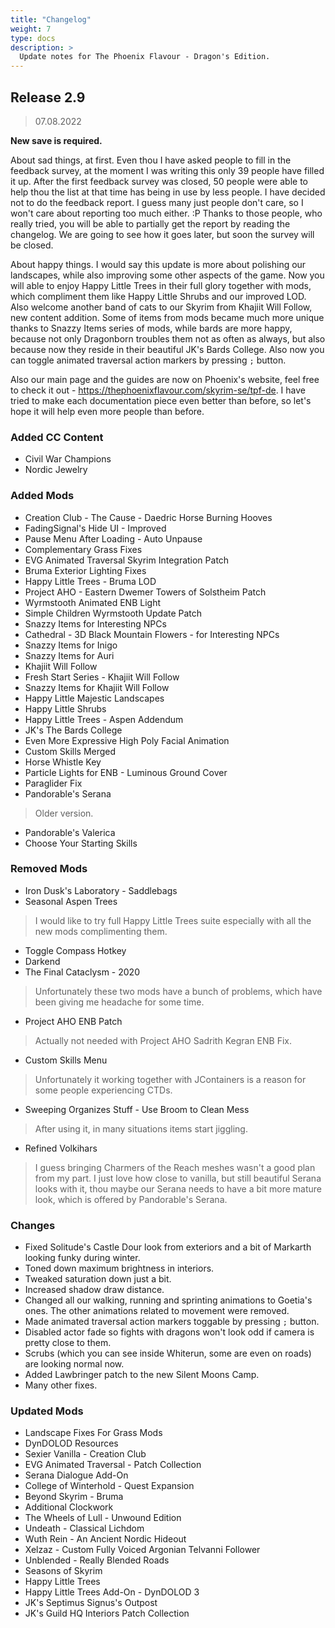```yaml
---
title: "Changelog"
weight: 7
type: docs
description: >
  Update notes for The Phoenix Flavour - Dragon's Edition.
---
```


## Release 2.9

> 07.08.2022

**New save is required.**

About sad things, at first. Even thou I have asked people to fill in the feedback survey, at the moment I was writing this only 39 people have filled it up. After the first feedback survey was closed, 50 people were able to help thou the list at that time has being in use by less people. I have decided not to do the feedback report. I guess many just people don't care, so I won't care about reporting too much either. :P Thanks to those people, who really tried, you will be able to partially get the report by reading the changelog. We are going to see how it goes later, but soon the survey will be closed.

About happy things. I would say this update is more about polishing our landscapes, while also improving some other aspects of the game. Now you will able to enjoy Happy Little Trees in their full glory together with mods, which compliment them like Happy Little Shrubs and our improved LOD. Also welcome another band of cats to our Skyrim from Khajiit Will Follow, new content addition. Some of items from mods became much more unique thanks to Snazzy Items series of mods, while bards are more happy, because not only Dragonborn troubles them not as often as always, but also because now they reside in their beautiful JK's Bards College. Also now you can toggle animated traversal action markers by pressing `;` button.

Also our main page and the guides are now on Phoenix's website, feel free to check it out - https://thephoenixflavour.com/skyrim-se/tpf-de. I have tried to make each documentation piece even better than before, so let's hope it will help even more people than before.

### Added CC Content

* Civil War Champions
* Nordic Jewelry

### Added Mods

* Creation Club - The Cause - Daedric Horse Burning Hooves
* FadingSignal's Hide UI - Improved
* Pause Menu After Loading - Auto Unpause
* Complementary Grass Fixes
* EVG Animated Traversal Skyrim Integration Patch
* Bruma Exterior Lighting Fixes
* Happy Little Trees - Bruma LOD
* Project AHO - Eastern Dwemer Towers of Solstheim Patch
* Wyrmstooth Animated ENB Light
* Simple Children Wyrmstooth Update Patch
* Snazzy Items for Interesting NPCs
* Cathedral - 3D Black Mountain Flowers - for Interesting NPCs
* Snazzy Items for Inigo
* Snazzy Items for Auri
* Khajiit Will Follow
* Fresh Start Series - Khajiit Will Follow
* Snazzy Items for Khajiit Will Follow
* Happy Little Majestic Landscapes
* Happy Little Shrubs
* Happy Little Trees - Aspen Addendum
* JK's The Bards College
* Even More Expressive High Poly Facial Animation
* Custom Skills Merged
* Horse Whistle Key
* Particle Lights for ENB - Luminous Ground Cover
* Paraglider Fix
* Pandorable's Serana
> Older version.
* Pandorable's Valerica
* Choose Your Starting Skills

### Removed Mods

* Iron Dusk's Laboratory - Saddlebags
* Seasonal Aspen Trees
> I would like to try full Happy Little Trees suite especially with all the new mods complimenting them. 
* Toggle Compass Hotkey
* Darkend
* The Final Cataclysm - 2020
> Unfortunately these two mods have a bunch of problems, which have been giving me headache for some time.
* Project AHO ENB Patch
> Actually not needed with Project AHO Sadrith Kegran ENB Fix.
* Custom Skills Menu
> Unfortunately it working together with JContainers is a reason for some people experiencing CTDs.
* Sweeping Organizes Stuff - Use Broom to Clean Mess
> After using it, in many situations items start jiggling.
* Refined Volkihars
> I guess bringing Charmers of the Reach meshes wasn't a good plan from my part. I just love how close to vanilla, but still beautiful Serana looks with it, thou maybe our Serana needs to have a bit more mature look, which is offered by Pandorable's Serana. 

### Changes

* Fixed Solitude's Castle Dour look from exteriors and a bit of Markarth looking funky during winter.
* Toned down maximum brightness in interiors.
* Tweaked saturation down just a bit.
* Increased shadow draw distance.
* Changed all our walking, running and sprinting animations to Goetia's ones. The other animations related to movement were removed.
* Made animated traversal action markers toggable by pressing `;` button.
* Disabled actor fade so fights with dragons won't look odd if camera is pretty close to them.
* Scrubs (which you can see inside Whiterun, some are even on roads) are looking normal now.
* Added Lawbringer patch to the new Silent Moons Camp.
* Many other fixes.

### Updated Mods

* Landscape Fixes For Grass Mods
* DynDOLOD Resources
* Sexier Vanilla - Creation Club
* EVG Animated Traversal - Patch Collection
* Serana Dialogue Add-On
* College of Winterhold - Quest Expansion
* Beyond Skyrim - Bruma
* Additional Clockwork
* The Wheels of Lull - Unwound Edition
* Undeath - Classical Lichdom
* Wuth Rein - An Ancient Nordic Hideout
* Xelzaz - Custom Fully Voiced Argonian Telvanni Follower
* Unblended - Really Blended Roads
* Seasons of Skyrim
* Happy Little Trees
* Happy Little Trees Add-On - DynDOLOD 3
* JK's Septimus Signus's Outpost
* JK's Guild HQ Interiors Patch Collection